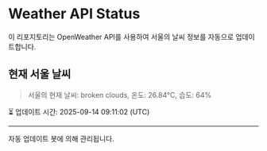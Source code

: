 
# Weather API Status

이 리포지토리는 OpenWeather API를 사용하여 서울의 날씨 정보를 자동으로 업데이트합니다.

## 현재 서울 날씨
> 서울의 현재 날씨: broken clouds, 온도: 26.84°C, 습도: 64%

⏳ 업데이트 시간: 2025-09-14 09:11:02 (UTC)

---
자동 업데이트 봇에 의해 관리됩니다.
